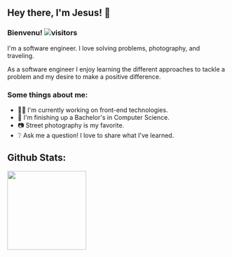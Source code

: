 ## Hey there, I'm Jesus! 👋


### Bienvenu! ![visitors](https://visitor-badge.glitch.me/badge?page_id=${jesusxambro}.${jesusxambro})

I'm a software engineer. I love solving problems, photography, and traveling. 

As a software engineer I enjoy learning the different approaches to tackle a problem and my desire to make a positive difference. 

### Some things about me:

* :technologist: I'm currently working on front-end technologies.
* :book: I'm finishing up a Bachelor's in Computer Science.
* :camera: Street photography is my favorite. 
* :grey_question: Ask me a question! I love to share what I've learned.


## Github Stats:

<img height="180em" src="https://github-readme-stats.vercel.app/api?username=jesusxambro&show_icons=true&hide_border=true&&count_private=true&include_all_commits=true" />
